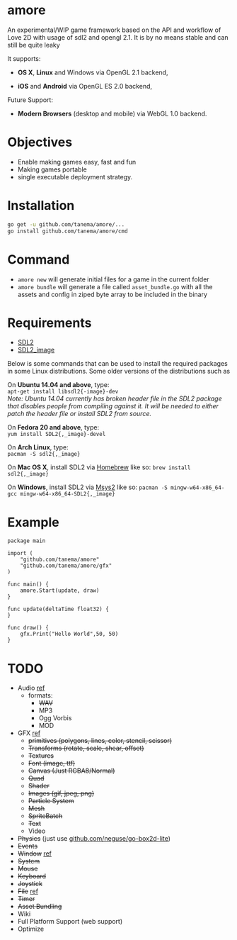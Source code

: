 # amore

An experimental/WIP game framework based on the API and workflow of Love 2D with
usage of sdl2 and opengl 2.1. It is by no means stable and can still be quite leaky

 
It supports:

- **OS X**, **Linux** and Windows via OpenGL 2.1 backend,

- **iOS** and **Android** via OpenGL ES 2.0 backend,

Future Support:

- **Modern Browsers** (desktop and mobile) via WebGL 1.0 backend.

Objectives
==========
* Enable making games easy, fast and fun
* Making games portable
* single executable deployment strategy.
 
Installation
============

```bash
go get -u github.com/tanema/amore/...
go install github.com/tanema/amore/cmd
```

Command
=======

* `amore new` will generate initial files for a game in the current folder
* `amore bundle` will generate a file called `asset_bundle.go` with all the assets and config in ziped byte array to be included in the binary
 
Requirements
============
* [SDL2](http://libsdl.org/download-2.0.php)
* [SDL2_image](http://www.libsdl.org/projects/SDL_image/)

Below is some commands that can be used to install the required packages in
some Linux distributions. Some older versions of the distributions such as

On __Ubuntu 14.04 and above__, type:  
`apt-get install libsdl2{-image}-dev`  
_Note: Ubuntu 14.04 currently has broken header file in the SDL2 package that disables people from compiling against it. It will be needed to either patch the header file or install SDL2 from source._

On __Fedora 20 and above__, type:  
`yum install SDL2{,_image}-devel`

On __Arch Linux__, type:  
`pacman -S sdl2{,_image}`

On __Mac OS X__, install SDL2 via [Homebrew](http://brew.sh) like so:
`brew install sdl2{,_image}`

On __Windows__, install SDL2 via [Msys2](https://msys2.github.io) like so:
`pacman -S mingw-w64-x86_64-gcc mingw-w64-x86_64-SDL2{,_image}`

Example
=======

```golang
package main

import (
	"github.com/tanema/amore"
	"github.com/tanema/amore/gfx"
)

func main() {
	amore.Start(update, draw)
}

func update(deltaTime float32) {
}

func draw() {
	gfx.Print("Hello World",50, 50)
}
```

TODO
=====
* Audio [ref](https://love2d.org/wiki/love.audio)
  - formats:
    * ~~WAV~~
    * MP3
    * Ogg Vorbis
    * MOD
* GFX [ref](https://love2d.org/wiki/love.graphics)
  - ~~primitives (polygons, lines, color, stencil, scissor)~~
  - ~~Transforms (rotate, scale, shear, offset)~~
  - ~~Textures~~
  - ~~Font (image, ttf)~~
  - ~~Canvas (Just RGBA8/Normal)~~
  - ~~Quad~~
  - ~~Shader~~
  - ~~Images (gif, jpeg, png)~~
  - ~~Particle System~~
  - ~~Mesh~~
  - ~~SpriteBatch~~
  - ~~Text~~
  - Video
* ~~Physics~~ (just use [github.com/neguse/go-box2d-lite](https://github.com/neguse/go-box2d-lite))
* ~~Events~~
* ~~Window~~ [ref](https://love2d.org/wiki/love.window)
* ~~System~~
* ~~Mouse~~
* ~~Keyboard~~
* ~~Joystick~~
* ~~File~~ [ref](https://love2d.org/wiki/love.filesystem)
* ~~Timer~~
* ~~Asset Bundling~~
* Wiki
* Full Platform Support (web support)
* Optimize

